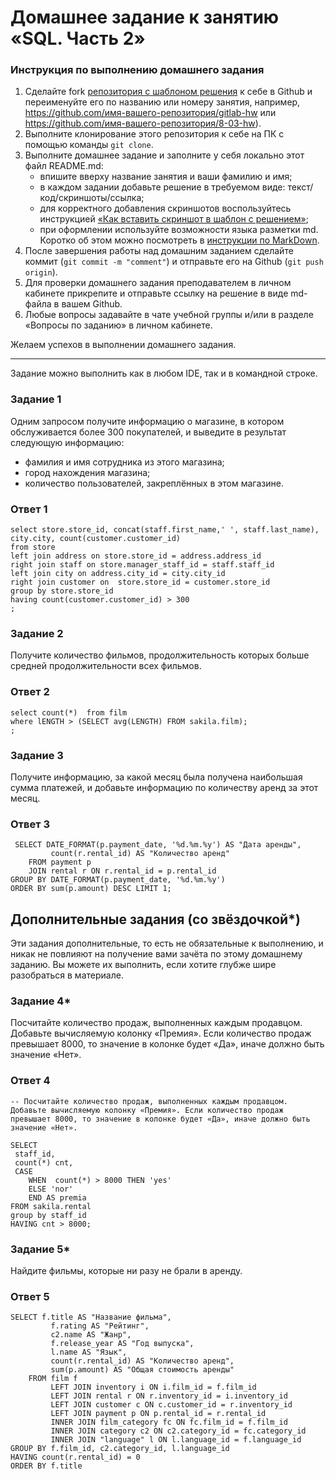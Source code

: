 # Домашнее задание к занятию «SQL. Часть 2»

### Инструкция по выполнению домашнего задания

1. Сделайте fork [репозитория c шаблоном решения](https://github.com/netology-code/sys-pattern-homework) к себе в Github и переименуйте его по названию или номеру занятия, например, https://github.com/имя-вашего-репозитория/gitlab-hw или https://github.com/имя-вашего-репозитория/8-03-hw).
2. Выполните клонирование этого репозитория к себе на ПК с помощью команды `git clone`.
3. Выполните домашнее задание и заполните у себя локально этот файл README.md:
   - впишите вверху название занятия и ваши фамилию и имя;
   - в каждом задании добавьте решение в требуемом виде: текст/код/скриншоты/ссылка;
   - для корректного добавления скриншотов воспользуйтесь инструкцией [«Как вставить скриншот в шаблон с решением»](https://github.com/netology-code/sys-pattern-homework/blob/main/screen-instruction.md);
   - при оформлении используйте возможности языка разметки md. Коротко об этом можно посмотреть в [инструкции по MarkDown](https://github.com/netology-code/sys-pattern-homework/blob/main/md-instruction.md).
4. После завершения работы над домашним заданием сделайте коммит (`git commit -m "comment"`) и отправьте его на Github (`git push origin`).
5. Для проверки домашнего задания преподавателем в личном кабинете прикрепите и отправьте ссылку на решение в виде md-файла в вашем Github.
6. Любые вопросы задавайте в чате учебной группы и/или в разделе «Вопросы по заданию» в личном кабинете.

Желаем успехов в выполнении домашнего задания.

---

Задание можно выполнить как в любом IDE, так и в командной строке.

### Задание 1

Одним запросом получите информацию о магазине, в котором обслуживается более 300 покупателей, и выведите в результат следующую информацию: 
- фамилия и имя сотрудника из этого магазина;
- город нахождения магазина;
- количество пользователей, закреплённых в этом магазине.

### Ответ 1
```
select store.store_id, concat(staff.first_name,' ', staff.last_name), city.city, count(customer.customer_id) 
from store
left join address on store.store_id = address.address_id 
right join staff on store.manager_staff_id = staff.staff_id
left join city on address.city_id = city.city_id 
right join customer on  store.store_id = customer.store_id
group by store.store_id 
having count(customer.customer_id) > 300
;
```

### Задание 2

Получите количество фильмов, продолжительность которых больше средней продолжительности всех фильмов.

### Ответ 2
```
select count(*)  from film 
where lENGTH > (SELECT avg(LENGTH) FROM sakila.film);
;
```

### Задание 3

Получите информацию, за какой месяц была получена наибольшая сумма платежей, и добавьте информацию по количеству аренд за этот месяц.

### Ответ 3
```
 SELECT DATE_FORMAT(p.payment_date, '%d.%m.%y') AS "Дата аренды", 
         count(r.rental_id) AS "Количество аренд"
    FROM payment p 
    JOIN rental r ON r.rental_id = p.rental_id 
GROUP BY DATE_FORMAT(p.payment_date, '%d.%m.%y')
ORDER BY sum(p.amount) DESC LIMIT 1;
```

## Дополнительные задания (со звёздочкой*)
Эти задания дополнительные, то есть не обязательные к выполнению, и никак не повлияют на получение вами зачёта по этому домашнему заданию. Вы можете их выполнить, если хотите глубже шире разобраться в материале.

### Задание 4*

Посчитайте количество продаж, выполненных каждым продавцом. Добавьте вычисляемую колонку «Премия». Если количество продаж превышает 8000, то значение в колонке будет «Да», иначе должно быть значение «Нет».

### Ответ 4
```
-- Посчитайте количество продаж, выполненных каждым продавцом. Добавьте вычисляемую колонку «Премия». Если количество продаж превышает 8000, то значение в колонке будет «Да», иначе должно быть значение «Нет».

SELECT  
 staff_id,
 count(*) cnt,
 CASE
    WHEN  count(*) > 8000 THEN 'yes'
	ELSE 'nor'
	END AS premia
FROM sakila.rental
group by staff_id
HAVING cnt > 8000;
```
### Задание 5*

Найдите фильмы, которые ни разу не брали в аренду.

### Ответ 5
```
SELECT f.title AS "Название фильма",
         f.rating AS "Рейтинг",
         c2.name AS "Жанр",
         f.release_year AS "Год выпуска",
         l.name AS "Язык", 
         count(r.rental_id) AS "Количество аренд",
         sum(p.amount) AS "Общая стоимость аренды"
    FROM film f
         LEFT JOIN inventory i ON i.film_id = f.film_id 
         LEFT JOIN rental r ON r.inventory_id = i.inventory_id
         LEFT JOIN customer c ON c.customer_id = r.inventory_id
         LEFT JOIN payment p ON p.rental_id = r.rental_id
         INNER JOIN film_category fc ON fc.film_id = f.film_id 
         INNER JOIN category c2 ON c2.category_id = fc.category_id 
         INNER JOIN "language" l ON l.language_id = f.language_id 
GROUP BY f.film_id, c2.category_id, l.language_id
HAVING count(r.rental_id) = 0 
ORDER BY f.title
```
